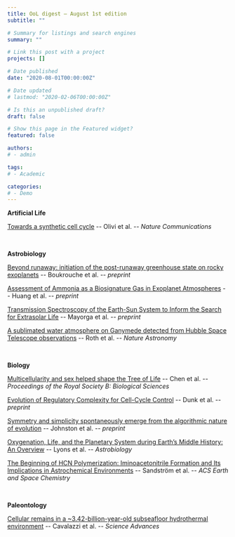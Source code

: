 ```yaml
---
title: OoL digest — August 1st edition
subtitle: ""

# Summary for listings and search engines
summary: ""

# Link this post with a project
projects: []

# Date published
date: "2020-08-01T00:00:00Z"

# Date updated
# lastmod: "2020-02-06T00:00:00Z"

# Is this an unpublished draft?
draft: false

# Show this page in the Featured widget?
featured: false

authors:
# - admin

tags:
# - Academic

categories:
# - Demo
---
```


**Artificial Life**

[Towards a synthetic cell cycle](https://doi.org/10.1038/s41467-021-24772-8) -- Olivi et al. -- *Nature Communications*

<br>

**Astrobiology**

[Beyond runaway: initiation of the post-runaway greenhouse state on rocky exoplanets](http://arxiv.org/abs/2107.14150) -- Boukrouche et al. -- *preprint*

[Assessment of Ammonia as a Biosignature Gas in Exoplanet Atmospheres](http://arxiv.org/abs/2107.12424) -- Huang et al. -- *preprint*

[Transmission Spectroscopy of the Earth-Sun System to Inform the Search for Extrasolar Life](http://arxiv.org/abs/2107.13652) -- Mayorga et al. -- *preprint*

[A sublimated water atmosphere on Ganymede detected from Hubble Space Telescope observations](https://doi.org/10.1038/s41550-021-01426-9) -- Roth et al. -- *Nature Astronomy*

<br>

**Biology**

[Multicellularity and sex helped shape the Tree of Life](https://doi.org/10.1098/rspb.2021.1265) -- Chen et al. -- *Proceedings of the Royal Society B: Biological Sciences*

[Evolution of Regulatory Complexity for Cell-Cycle Control](https://doi.org/10.1101/2021.07.28.454145) -- Dunk et al. -- *preprint*

[Symmetry and simplicity spontaneously emerge from the algorithmic nature of evolution](https://doi.org/10.1101/2021.07.28.454038) -- Johnston et al. -- *preprint*

[Oxygenation, Life, and the Planetary System during Earth’s Middle History: An Overview](https://doi.org/10.1089/ast.2020.2418) -- Lyons et al. -- *Astrobiology*

[The Beginning of HCN Polymerization: Iminoacetonitrile Formation and Its Implications in Astrochemical Environments](https://doi.org/10.1021/acsearthspacechem.1c00195) -- Sandström et al. -- *ACS Earth and Space Chemistry*

<br>

**Paleontology**

[Cellular remains in a ~3.42-billion-year-old subseafloor hydrothermal environment](https://doi.org/10.1126/sciadv.abf3963) -- Cavalazzi et al. -- *Science Advances*
